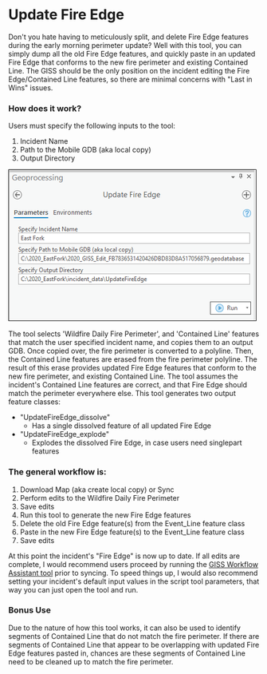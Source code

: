 # Update Fire Edge

Don't you hate having to meticulously split, and delete Fire Edge features during the early morning perimeter update? Well with this tool, you can simply dump all the old Fire Edge features, and quickly paste in an updated Fire Edge that conforms to the new fire perimeter and existing Contained Line. The GISS should be the only position on the incident editing the Fire Edge/Contained Line features, so there are minimal concerns with "Last in Wins" issues.

### How does it work?

Users must specify the following inputs to the tool:
1. Incident Name
2. Path to the Mobile GDB (aka local copy)
3. Output Directory

![screenshot_UpdateFireEdge_1.png](/docs/screenshot_UpdateFireEdge_1.png?raw=true)


The tool selects 'Wildfire Daily Fire Perimeter', and 'Contained Line' features that match the user specified incident name, and copies them to an output GDB. Once copied over, the fire perimeter is converted to a polyline. Then, the Contained Line features are erased from the fire perimeter polyline. The result of this erase provides updated Fire Edge features that conform to the new fire perimeter, and existing Contained Line. The tool assumes the incident's Contained Line features are correct, and that Fire Edge should match the perimeter everywhere else. This tool generates two output feature classes:

- "UpdateFireEdge_dissolve"
    - Has a single dissolved feature of all updated Fire Edge
- "UpdateFireEdge_explode"
    - Explodes the dissolved Fire Edge, in case users need singlepart features

### The general workflow is:
1. Download Map (aka create local copy) or Sync
2. Perform edits to the Wildfire Daily Fire Perimeter
3. Save edits
4. Run this tool to generate the new Fire Edge features
6. Delete the old Fire Edge feature(s) from the Event_Line feature class
7. Paste in the new Fire Edge feature(s) to the Event_Line feature class
8. Save edits

At this point the incident's "Fire Edge" is now up to date. If all edits are complete, I would recommend users proceed by running the [GISS Workflow Assistant tool](/docs/README_GISSWorkflowAssistant.md) prior to syncing. To speed things up, I would also recommend setting your incident's default input values in the script tool parameters, that way you can just open the tool and run.

### Bonus Use
Due to the nature of how this tool works, it can also be used to identify segments of Contained Line that do not match the fire perimeter. If there are segments of Contained Line that appear to be overlapping with updated Fire Edge features pasted in, chances are these segments of Contained Line need to be cleaned up to match the fire perimeter.

